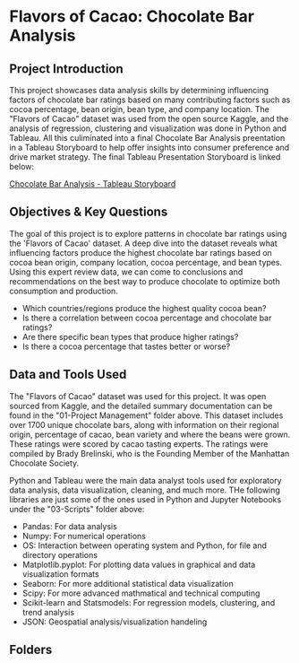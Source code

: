 # Flavors of Cacao: Chocolate Bar Analysis

## Project Introduction
This project showcases data analysis skills by determining influencing factors of chocolate bar ratings based on many contributing factors such as cocoa percentage, bean origin, bean type, and company location. The "Flavors of Cacao" dataset was used from the open source Kaggle, and the analysis of regression, clustering and visualization was done in Python and Tableau. All this culiminated into a final Chocolate Bar Analysis preentation in a Tableau Storyboard to help offer insights into consumer preference and drive market strategy.
The final Tableau Presentation Storyboard is linked below:

<a href= "https://public.tableau.com/views/ChocolateBarAnalysis-TableauWorkbook6_7/FlavorsofCacaoAChocolateRatingsAnalysis?:language=en-US&:sid=&:redirect=auth&:display_count=n&:origin=viz_share_link">Chocolate Bar Analysis - Tableau Storyboard</a>

## Objectives & Key Questions
The goal of this project is to explore patterns in chocolate bar ratings using the 'Flavors of Cacao' dataset. A deep dive into the dataset reveals what influencing factors produce the highest chocolate bar ratings based on cocoa bean origin, company location, cocoa percentage, and bean types. Using this expert review data, we can come to conclusions and recommendations on the best way to produce chocolate to optimize both consumption and production.

- Which countries/regions produce the highest quality cocoa bean?
- Is there a correlation between cocoa percentage and chocolate bar ratings?
- Are there specific bean types that produce higher ratings?
- Is there a cocoa percentage that tastes better or worse?

 ## Data and Tools Used
The "Flavors of Cacao" dataset was used for this project. It was open sourced from Kaggle, and the detailed summary documentation can be found in the "01-Project Management" folder above. This dataset includes over 1700 unique chocolate bars, along with information on their regional origin, percentage of cacao, bean variety and where the beans were grown. These ratings were scored by cacao tasting experts. The ratings were compiled by Brady Brelinski, who is the Founding Member of the Manhattan Chocolate Society.

Python and Tableau were the main data analyst tools used for exploratory data analysis, data visualization, cleaning, and much more. THe following libraries are just some of the ones used in Python and Jupyter Notebooks under the "03-Scripts" folder above:

  - Pandas: For data analysis
  - Numpy: For numerical operations
  - OS: Interaction between operating system and Python, for file and directory operations
  - Matplotlib.pyplot: For plotting data values in graphical and data visualization formats
  - Seaborn: For more additional statistical data visualization
  - Scipy: For more advanced mathmatical and technical computing
  - Scikit-learn and Statsmodels: For regression models, clustering, and trend analysis
  - JSON: Geospatial analysis/visualization handeling

## Folders

